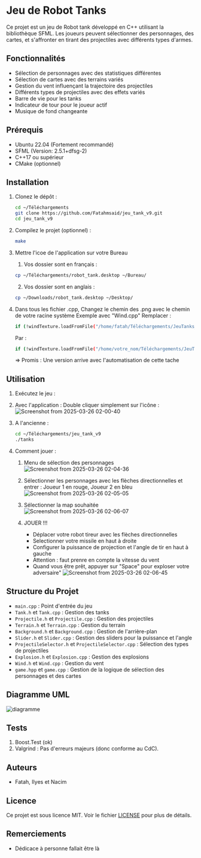 # Jeu de Robot Tanks

Ce projet est un jeu de Robot tank développé en C++ utilisant la bibliothèque SFML. Les joueurs peuvent sélectionner des personnages, des cartes, et s'affronter en tirant des projectiles avec différents types d'armes.

## Fonctionnalités

- Sélection de personnages avec des statistiques différentes
- Sélection de cartes avec des terrains variés
- Gestion du vent influençant la trajectoire des projectiles
- Différents types de projectiles avec des effets variés
- Barre de vie pour les tanks
- Indicateur de tour pour le joueur actif
- Musique de fond changeante

## Prérequis
- Ubuntu 22.04 (Fortement recommandé)
- SFML (Version: 2.5.1+dfsg-2)
- C++17 ou supérieur
- CMake (optionnel)

## Installation

1. Clonez le dépôt :
    ```sh
    cd ~/Téléchargements  
    git clone https://github.com/Fatahmsaid/jeu_tank_v9.git
    cd jeu_tank_v9
    ```

2. Compilez le projet (optionnel) :
    ```sh
    make
    ```
3. Mettre l'icoe de l'application sur votre Bureau
   1. Vos dossier sont en français :
   ```sh
   cp ~/Téléchargements/robot_tank.desktop ~/Bureau/
   ```
   2. Vos dossier sont en anglais :
   ```sh
   cp ~/Downloads/robot_tank.desktop ~/Desktop/
   ```

4. Dans tous les fichier .cpp, Changez le chemin des .png avec le chemin de votre racine système
   Exemple avec  "Wind.cpp"
   Remplacer :
   ```sh
   if (!windTexture.loadFromFile("/home/fatah/Téléchargements/JeuTanks_v9/wind_icon.png"))
   ```
   Par :
   ```sh
   if (!windTexture.loadFromFile("/home/votre_nom/Téléchargements/JeuTanks_v9/wind_icon.png"))
   ```
   => Promis : Une version arrive avec l'automatisation de cette tache

   

## Utilisation

1. Exécutez le jeu :
1. Avec l'application :
   Double cliquer simplement sur l'icône :
![Screenshot from 2025-03-26 02-00-40](https://github.com/user-attachments/assets/5fba8078-17c2-405b-8a44-b2ae752a02be)

2. A l'ancienne :
    ```sh
    cd ~/Téléchargements/jeu_tank_v9
    ./tanks
    ```

3. Comment jouer :
   1. Menu de sélection des personnages ![Screenshot from 2025-03-26 02-04-36](https://github.com/user-attachments/assets/ab29c188-e02b-4d1e-95af-1550b422d4f8)

   2. Sélectionner les personnages avec les flèches directionnelles et entrer : Joueur 1 en rouge, Joueur 2 en bleu
   ![Screenshot from 2025-03-26 02-05-05](https://github.com/user-attachments/assets/da431650-fe20-48c7-86d2-b21059b21204)

   3. Sélectionner la map souhaitée
   ![Screenshot from 2025-03-26 02-06-07](https://github.com/user-attachments/assets/0a929bf2-4e41-4ed0-9631-eb4fe773d5cf)


   4. JOUER !!!
      - Déplacer votre robot tireur avec les flèches directionnelles
      - Selectionner votre missile en haut à droite
      - Configurer la puissance de projection et l'angle de tir en haut à gauche
      - Attention : faut prenre en compte la vitesse du vent
      - Quand vous être prêt, appuyer sur "Space" pour exploser votre adversaire"
   ![Screenshot from 2025-03-26 02-06-45](https://github.com/user-attachments/assets/359ccf6a-a426-45bd-925e-e74a0985d949)








## Structure du Projet

- `main.cpp` : Point d'entrée du jeu
- `Tank.h` et `Tank.cpp` : Gestion des tanks
- `Projectile.h` et `Projectile.cpp` : Gestion des projectiles
- `Terrain.h` et `Terrain.cpp` : Gestion du terrain
- `Background.h` et `Background.cpp` : Gestion de l'arrière-plan
- `Slider.h` et `Slider.cpp` : Gestion des sliders pour la puissance et l'angle
- `ProjectileSelector.h` et `ProjectileSelector.cpp` : Sélection des types de projectiles
- `Explosion.h` et `Explosion.cpp` : Gestion des explosions
- `Wind.h` et `Wind.cpp` : Gestion du vent
- `game.hpp` et `game.cpp` : Gestion de la logique de sélection des personnages et des cartes

## Diagramme UML
![diagramme](https://github.com/user-attachments/assets/16757ec2-372a-4b3a-b84f-0c3fc9475713)


## Tests
1. Boost.Test (ok)
2. Valgrind : Pas d'erreurs majeurs (donc conforme au CdC).

## Auteurs

- Fatah, Ilyes et Nacim

## Licence

Ce projet est sous licence MIT. Voir le fichier [LICENSE](LICENSE) pour plus de détails.

## Remerciements

- Dédicace à personne fallait être là

